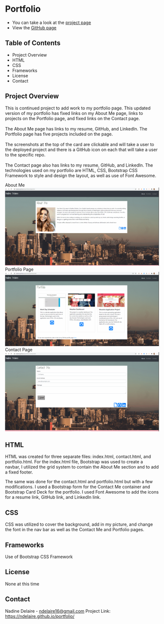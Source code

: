 # Portfolio 
* You can take a look at the [project page](https://github.com/ndelaire/portfolio)
* View the [GitHub page](https://ndelaire.github.io/portfolio/) 

## Table of Contents

* Project Overview 
* HTML 
* CSS 
* Frameworks
* License
* Contact

## Project Overview
This is continued project to add work to my portfolio page. This updated version of my portfolio has fixed links on my About Me page, links to projects on the Portfolio page, and fixed links on the Contact page.<br /><br />
 The About Me page has links to my resume, GitHub, and LinkedIn. The Portfolio page has five projects included on the page. <br /><br />
 The screenshots at the top of the card are clickable and will take a user to the deployed project and there is a GitHub icon on each that will take a user to the specific repo. <br /><br />
 The Contact page also has links to my resume, GitHub, and LinkedIn. The technologies used on my portfolio are HTML, CSS, Bootstrap CSS Framework to style and design the layout, as well as use of Font Awesome. 

About Me ![About Me Page Demo](Aboutmepage.gif) <br />
Portfolio Page ![Portfolio Page Demo](Portfoliopage.gif) <br />
Contact Page ![Contact Page Demo](Contactpage.gif)

## HTML
HTML was created for three separate files: index.html, contact.html, and portfolio.html. For the index.html file, Bootstrap was used to create a navbar, I utilized the grid system to contain the About Me section and to add a fixed footer. 

The same was done for the contact.html and portfolio.html but with a few modifications. I used a Bootstrap form for the Contact Me container and Bootstrap Card Deck for the portfolio. I used Font Awesome to add the icons for a resume link, GitHub link, and LinkedIn link. 


## CSS
CSS was utilized to cover the background, add in my picture, and change the font in the nav bar as well as the Contact Me and Portfolio pages. 

## Frameworks
Use of Bootstrap CSS Framework 


## License 
None at this time

## Contact
Nadine Delaire - ndelaire16@gmail.com 
Project Link:  https://ndelaire.github.io/portfolio/



